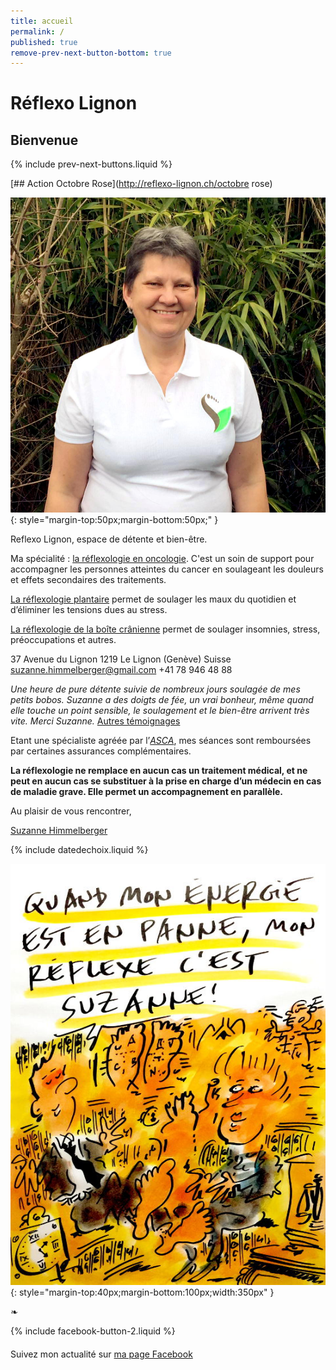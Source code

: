 ```yaml
---
title: accueil
permalink: /
published: true
remove-prev-next-button-bottom: true
---
```


# Réflexo Lignon


## Bienvenue

{% include prev-next-buttons.liquid %}

[## Action Octobre Rose](http://reflexo-lignon.ch/octobre rose)

![Suzanne Himmelberger](./images/suzanne-himmelberger.jpg){: style="margin-top:50px;margin-bottom:50px;" }

Reflexo Lignon, espace de détente et bien-être.

Ma spécialité : [la réflexologie en oncologie](http://reflexo-lignon.ch/oncologie). C'est un soin de support pour accompagner les personnes atteintes du cancer en soulageant les douleurs et effets secondaires des traitements.

[La réflexologie plantaire](http://reflexo-lignon.ch/reflexologie) permet de soulager les maux du quotidien et d’éliminer les tensions dues au stress.

[La réflexologie de la boîte crânienne](http://reflexo-lignon.ch/applications) permet de soulager insomnies, stress, préoccupations et autres.

37 Avenue du Lignon
1219 Le Lignon (Genève)
Suisse
[suzanne.himmelberger@gmail.com](mailto:suzanne.himmelberger@gmail.com)
<i class="fa fa-mobile"></i> +41 78 946 48 88

*Une heure de pure détente suivie de nombreux jours soulagée de mes petits bobos. Suzanne a des doigts de fée, un vrai bonheur, même quand elle touche un point sensible, le soulagement et le bien-être arrivent très vite. Merci Suzanne.*
[Autres témoignages](http://reflexo-lignon.ch/temoignages)

Etant une spécialiste agréée par l’[*ASCA*](http://www.asca.ch/dc.aspx?content=Assureurs_conventionnes), mes séances sont remboursées par certaines assurances complémentaires.

**La réflexologie ne remplace en aucun cas un traitement médical, et ne peut en aucun cas se substituer à la prise en charge d’un médecin en cas de maladie grave. Elle permet un accompagnement en parallèle.**

Au plaisir de vous rencontrer,

[Suzanne Himmelberger](http://reflexo-lignon.ch/presentation)

{% include datedechoix.liquid %}

![Quand mon énergie est en panne, mon réflexe, c’est Suzanne (Pecub)](./images/pecub-555x742.jpg){: style="margin-top:40px;margin-bottom:100px;width:350px" }

❧

{% include facebook-button-2.liquid %}

<div style="margin-top: 20px"></div>

Suivez mon actualité sur
[ma page Facebook <i class="fa fa-facebook-official"></i>](https://www.facebook.com/R%C3%A9flexologie-Suzanne-Himmelberger-519481181567251/?fref=ts)
